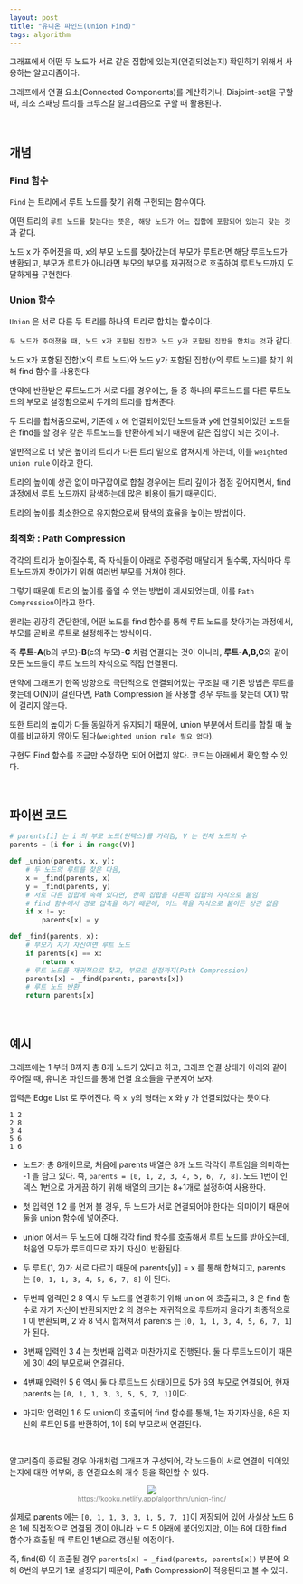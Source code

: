 ```yaml
---
layout: post
title: "유니온 파인드(Union Find)"
tags: algorithm
---
```


그래프에서 어떤 두 노드가 서로 같은 집합에 있는지(연결되었는지) 확인하기 위해서 사용하는 알고리즘이다.

그래프에서 연결 요소(Connected Components)를 계산하거나, Disjoint-set을 구할 때, 최소 스패닝 트리를 크루스칼 알고리즘으로 구할 때 활용된다.

<br>

## 개념

### Find 함수

```Find``` 는 트리에서 루트 노드를 찾기 위해 구현되는 함수이다.

어떤 트리의 ```루트 노드를 찾는다는 뜻은, 해당 노드가 어느 집합에 포함되어 있는지 찾는 것```과 같다.

노드 x 가 주어졌을 때, x의 부모 노드를 찾아갔는데 부모가 루트라면 해당 루트노드가 반환되고, 부모가 루트가 아니라면 부모의 부모를 재귀적으로 호출하여 루트노드까지 도달하게끔 구현한다.

### Union 함수

```Union``` 은 서로 다른 두 트리를 하나의 트리로 합치는 함수이다.

```두 노드가 주어졌을 때, 노드 x가 포함된 집합과 노드 y가 포함된 집합을 합치는 것```과 같다.

노드 x가 포함된 집합(x의 루트 노드)와 노드 y가 포함된 집합(y의 루트 노드)를 찾기 위해 find 함수를 사용한다.

만약에 반환받은 루트노드가 서로 다를 경우에는, 둘 중 하나의 루트노드를 다른 루트노드의 부모로 설정함으로써 두개의 트리를 합쳐준다.

두 트리를 합쳐줌으로써, 기존에 x 에 연결되어있던 노드들과 y에 연결되어있던 노드들은 find를 할 경우 같은 루트노드를 반환하게 되기 때문에 같은 집합이 되는 것이다.

일반적으로 더 낮은 높이의 트리가 다른 트리 밑으로 합쳐지게 하는데, 이를 ```weighted union rule``` 이라고 한다.

트리의 높이에 상관 없이 마구잡이로 합칠 경우에는 트리 깊이가 점점 깊어지면서, find 과정에서 루트 노드까지 탐색하는데 많은 비용이 들기 때문이다.

트리의 높이를 최소한으로 유지함으로써 탐색의 효율을 높이는 방법이다.

### 최적화 : Path Compression

각각의 트리가 높아질수록, 즉 자식들이 아래로 주렁주렁 매달리게 될수록, 자식마다 루트노드까지 찾아가기 위해 여러번 부모를 거쳐야 한다.

그렇기 때문에 트리의 높이를 줄일 수 있는 방법이 제시되었는데, 이를 ```Path Compression```이라고 한다.

원리는 굉장히 간단한데, 어떤 노드를 find 함수를 통해 루트 노드를 찾아가는 과정에서, 부모를 곧바로 루트로 설정해주는 방식이다.

즉 **루트**-**A**(b의 부모)-**B**(c의 부모)-**C** 처럼 연결되는 것이 아니라, **루트**-**A,B,C**와 같이 모든 노드들이 루트 노드의 자식으로 직접 연결된다.

만약에 그래프가 한쪽 방향으로 극단적으로 연결되어있는 구조일 때 기존 방법은 루트를 찾는데 O(N)이 걸린다면, Path Compression 을 사용할 경우 루트를 찾는데 O(1) 밖에 걸리지 않는다.

또한 트리의 높이가 다들 동일하게 유지되기 때문에, union 부분에서 트리를 합칠 때 높이를 비교하지 않아도 된다(```weighted union rule 필요 없다```).

구현도 Find 함수를 조금만 수정하면 되어 어렵지 않다. 코드는 아래에서 확인할 수 있다.

<br>

## 파이썬 코드

```python
# parents[i] 는 i 의 부모 노드(인덱스)를 가리킴, V 는 전체 노드의 수
parents = [i for i in range(V)]

def _union(parents, x, y):
    # 두 노드의 루트를 찾은 다음,
    x = _find(parents, x)
    y = _find(parents, y)
    # 서로 다른 집합에 속해 있다면, 한쪽 집합을 다른쪽 집합의 자식으로 붙임
    # find 함수에서 경로 압축을 하기 때문에, 어느 쪽을 자식으로 붙이든 상관 없음
    if x != y:
        parents[x] = y

def _find(parents, x):
    # 부모가 자기 자신이면 루트 노드
    if parents[x] == x:
        return x
    # 루트 노드를 재귀적으로 찾고, 부모로 설정까지(Path Compression)
    parents[x] = _find(parents, parents[x])
    # 루트 노드 반환
    return parents[x]
```

<br>

## 예시

그래프에는 1 부터 8까지 총 8개 노드가 있다고 하고, 그래프 연결 상태가 아래와 같이 주어질 때, 유니온 파인드를 통해 연결 요소들을 구분지어 보자.

입력은 Edge List 로 주어진다. 즉 ```x y```의 형태는 x 와 y 가 연결되었다는 뜻이다.

```
1 2
2 8
3 4
5 6
1 6
```

- 노드가 총 8개이므로, 처음에 parents 배열은 8개 노드 각각이 루트임을 의미하는 -1 을 담고 있다. 즉, ```parents = [0, 1, 2, 3, 4, 5, 6, 7, 8]```. 노드 1번이 인덱스 1번으로 가게끔 하기 위해 배열의 크기는 8+1개로 설정하여 사용한다.

- 첫 입력인 1 2 를 먼저 볼 경우, 두 노드가 서로 연결되어야 한다는 의미이기 때문에 둘을 union 함수에 넣어준다.

- union 에서는 두 노드에 대해 각각 find 함수를 호출해서 루트 노드를 받아오는데, 처음엔 모두가 루트이므로 자기 자신이 반환된다.

- 두 루트(1, 2)가 서로 다르기 때문에 parents[y]] = x 를 통해 합쳐지고, parents 는 ```[0, 1, 1, 3, 4, 5, 6, 7, 8]``` 이 된다.

- 두번째 입력인 2 8 역시 두 노드를 연결하기 위해 union 에 호출되고, 8 은 find 함수로 자기 자신이 반환되지만 2 의 경우는 재귀적으로 루트까지 올라가 최종적으로 1 이 반환되며, 2 와 8 역시 합쳐져서 parents 는 ```[0, 1, 1, 3, 4, 5, 6, 7, 1]```가 된다.

- 3번째 입력인 3 4 는 첫번째 입력과 마찬가지로 진행된다. 둘 다 루트노드이기 때문에 3이 4의 부모로써 연결된다.

- 4번째 입력인 5 6 역시 둘 다 루트노드 상태이므로 5가 6의 부모로 연결되어, 현재 parents 는 ```[0, 1, 1, 3, 3, 5, 5, 7, 1]```이다.

- 마지막 입력인 1 6 도 union이 호출되어 find 함수를 통해, 1는 자기자신을, 6은 자신의 루트인 5를 반환하여, 1이 5의 부모로써 연결된다. 

<br>

알고리즘이 종료될 경우 아래처럼 그래프가 구성되어, 각 노드들이 서로 연결이 되어있는지에 대한 여부와, 총 연결요소의 개수 등을 확인할 수 있다.

<figure style="display:block; text-align:center;">
  <img src="https://kooku.netlify.app/static/b1f67ff1955dc8089733c52d9fc7c132/fcda8/union-find-03.png">
  <figcaption style="text-align:center; font-size:12px; color:#808080">
    https://kooku.netlify.app/algorithm/union-find/
  </figcaption>
</figure>

실제로 parents 에는 ```[0, 1, 1, 3, 3, 1, 5, 7, 1]```이 저장되어 있어 사실상 노드 6은 1에 직접적으로 연결된 것이 아니라 노드 5 아래에 붙어있지만, 이는 6에 대한 find 함수가 호출될 때 루트인 1번으로 갱신될 예정이다.

즉, find(6) 이 호출될 경우 ```parents[x] = _find(parents, parents[x])``` 부분에 의해 6번의 부모가 1로 설정되기 때문에, Path Compression이 적용된다고 볼 수 있다.